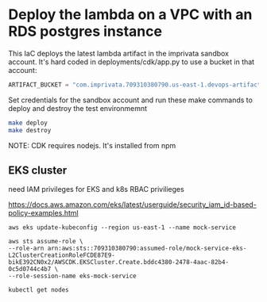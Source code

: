 
# Deploy the lambda on a VPC with an RDS postgres instance

This IaC deploys the latest lambda artifact in the imprivata sandbox account. It's hard coded in  deployments/cdk/app.py to use a bucket in that account:
```python
ARTIFACT_BUCKET = "com.imprivata.709310380790.us-east-1.devops-artifacts"
```

Set credentials for the sandbox account and run these make commands to deploy and destroy the test environmemnt

```bash
make deploy
make destroy
```

NOTE: CDK requires nodejs. It's installed from npm


## EKS cluster

need IAM privileges for EKS and k8s RBAC privilieges

https://docs.aws.amazon.com/eks/latest/userguide/security_iam_id-based-policy-examples.html

```text
aws eks update-kubeconfig --region us-east-1 --name mock-service

aws sts assume-role \
--role-arn arn:aws:sts::709310380790:assumed-role/mock-service-eks-L2ClusterCreationRoleFCDE87E9-bikE392CN0x2/AWSCDK.EKSCluster.Create.bddc4380-2478-4aac-82b4-0c5d0744c4b7 \
--role-session-name eks-mock-service

kubectl get nodes
```